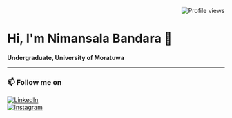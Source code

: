 <!-- Profile Views Badge -->
<p align="right">
  <img src="https://komarev.com/ghpvc/?username=nimansalabandara&style=flat-square&color=0e75b6" alt="Profile views" />
</p>

# Hi, I'm Nimansala Bandara 👋

**Undergraduate, University of Moratuwa**

---

### 📫 Follow me on

[![LinkedIn](https://img.shields.io/badge/LinkedIn-blue?logo=linkedin&logoColor=white)](https://www.linkedin.com/in/nimansala-bandara-14036328a/?originalSubdomain=lk)  
[![Instagram](https://img.shields.io/badge/Instagram-E4405F?logo=instagram&logoColor=white)](https://www.instagram.com/niman.sala?igsh=MW5iNWtxOHlqa2xydw==)
